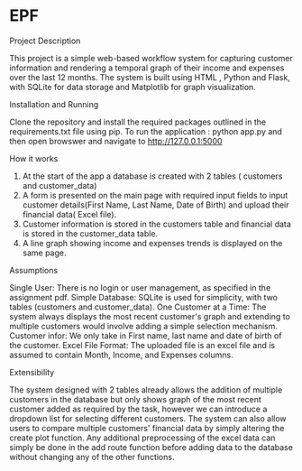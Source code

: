 # EPF

Project Description

This project is a simple web-based workflow system for capturing customer information and rendering a temporal graph of their income and expenses over the last 12 months. The system is built using HTML , Python and Flask, with SQLite for data storage and Matplotlib for graph visualization.


Installation and Running

Clone the repository and install the required packages outlined in the requirements.txt file using pip.
To run the application : python app.py   and then open browswer and navigate to http://127.0.0.1:5000


How it works
1. At the start of the app a database is created with 2 tables ( customers and customer_data)
2. A form is presented on the main page with required input fields to input customer details(First Name, Last Name, Date of Birth) and upload their financial data( Excel file).
3. Customer information is stored in the customers table and financial data is stored in the customer_data table.
4. A line graph showing income and expenses trends is displayed on the same page.

Assumptions 

Single User: There is no login or user management, as specified in the assignment pdf.
Simple Database: SQLite is used for simplicity, with two tables (customers and customer_data).
One Customer at a Time: The system always displays the most recent customer's graph and extending to multiple customers would involve adding a simple selection mechanism.
Customer infor: We only take in First name, last name and date of birth of the customer.
Excel File Format: The uploaded file is an excel file and  is assumed to contain Month, Income, and Expenses columns.

Extensibility

The system designed with 2 tables already allows the addition of multiple customers in the database but only shows graph of the most recent customer added as required by the task, however we can introduce a dropdown list  for selecting different customers.
The system can also allow users to compare multiple customers' financial data by simply altering the create plot function.
Any additional preprocessing of the excel data can simply be done in the add route function before adding data to the database without changing any of the other functions.


   









